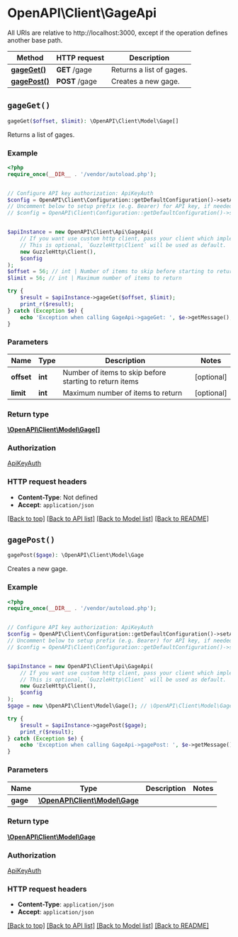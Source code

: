 # OpenAPI\Client\GageApi

All URIs are relative to http://localhost:3000, except if the operation defines another base path.

| Method                                | HTTP request   | Description              |
| ------------------------------------- | -------------- | ------------------------ |
| [**gageGet()**](GageApi.md#gageGet)   | **GET** /gage  | Returns a list of gages. |
| [**gagePost()**](GageApi.md#gagePost) | **POST** /gage | Creates a new gage.      |

## `gageGet()`

```php
gageGet($offset, $limit): \OpenAPI\Client\Model\Gage[]
```

Returns a list of gages.

### Example

```php
<?php
require_once(__DIR__ . '/vendor/autoload.php');


// Configure API key authorization: ApiKeyAuth
$config = OpenAPI\Client\Configuration::getDefaultConfiguration()->setApiKey('X-WH2O-API-KEY', 'YOUR_API_KEY');
// Uncomment below to setup prefix (e.g. Bearer) for API key, if needed
// $config = OpenAPI\Client\Configuration::getDefaultConfiguration()->setApiKeyPrefix('X-WH2O-API-KEY', 'Bearer');


$apiInstance = new OpenAPI\Client\Api\GageApi(
    // If you want use custom http client, pass your client which implements `GuzzleHttp\ClientInterface`.
    // This is optional, `GuzzleHttp\Client` will be used as default.
    new GuzzleHttp\Client(),
    $config
);
$offset = 56; // int | Number of items to skip before starting to return items
$limit = 56; // int | Maximum number of items to return

try {
    $result = $apiInstance->gageGet($offset, $limit);
    print_r($result);
} catch (Exception $e) {
    echo 'Exception when calling GageApi->gageGet: ', $e->getMessage(), PHP_EOL;
}
```

### Parameters

| Name       | Type    | Description                                             | Notes      |
| ---------- | ------- | ------------------------------------------------------- | ---------- |
| **offset** | **int** | Number of items to skip before starting to return items | [optional] |
| **limit**  | **int** | Maximum number of items to return                       | [optional] |

### Return type

[**\OpenAPI\Client\Model\Gage[]**](../Model/Gage.md)

### Authorization

[ApiKeyAuth](../../README.md#ApiKeyAuth)

### HTTP request headers

- **Content-Type**: Not defined
- **Accept**: `application/json`

[[Back to top]](#) [[Back to API list]](../../README.md#endpoints)
[[Back to Model list]](../../README.md#models)
[[Back to README]](../../README.md)

## `gagePost()`

```php
gagePost($gage): \OpenAPI\Client\Model\Gage
```

Creates a new gage.

### Example

```php
<?php
require_once(__DIR__ . '/vendor/autoload.php');


// Configure API key authorization: ApiKeyAuth
$config = OpenAPI\Client\Configuration::getDefaultConfiguration()->setApiKey('X-WH2O-API-KEY', 'YOUR_API_KEY');
// Uncomment below to setup prefix (e.g. Bearer) for API key, if needed
// $config = OpenAPI\Client\Configuration::getDefaultConfiguration()->setApiKeyPrefix('X-WH2O-API-KEY', 'Bearer');


$apiInstance = new OpenAPI\Client\Api\GageApi(
    // If you want use custom http client, pass your client which implements `GuzzleHttp\ClientInterface`.
    // This is optional, `GuzzleHttp\Client` will be used as default.
    new GuzzleHttp\Client(),
    $config
);
$gage = new \OpenAPI\Client\Model\Gage(); // \OpenAPI\Client\Model\Gage

try {
    $result = $apiInstance->gagePost($gage);
    print_r($result);
} catch (Exception $e) {
    echo 'Exception when calling GageApi->gagePost: ', $e->getMessage(), PHP_EOL;
}
```

### Parameters

| Name     | Type                                               | Description | Notes |
| -------- | -------------------------------------------------- | ----------- | ----- |
| **gage** | [**\OpenAPI\Client\Model\Gage**](../Model/Gage.md) |             |       |

### Return type

[**\OpenAPI\Client\Model\Gage**](../Model/Gage.md)

### Authorization

[ApiKeyAuth](../../README.md#ApiKeyAuth)

### HTTP request headers

- **Content-Type**: `application/json`
- **Accept**: `application/json`

[[Back to top]](#) [[Back to API list]](../../README.md#endpoints)
[[Back to Model list]](../../README.md#models)
[[Back to README]](../../README.md)
